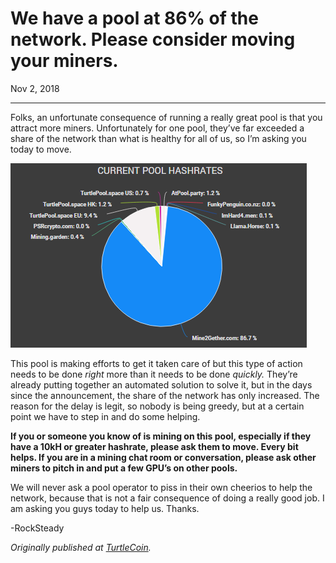 # We have a pool at 86% of the network. Please consider moving your miners.

Nov 2, 2018

---

Folks, an unfortunate consequence of running a really great pool is that you attract more miners. Unfortunately for one pool, they’ve far exceeded a share of the network than what is healthy for all of us, so I’m asking you today to move.

![](./images/0cJQWOeOAl93rgwEm.png)

This pool is making efforts to get it taken care of but this type of action needs to be done _right_ more than it needs to be done _quickly._ They’re already putting together an automated solution to solve it, but in the days since the announcement, the share of the network has only increased. The reason for the delay is legit, so nobody is being greedy, but at a certain point we have to step in and do some helping.

**If you or someone you know of is mining on this pool, especially if they have a 10kH or greater hashrate, please ask them to move. Every bit helps. If you are in a mining chat room or conversation, please ask other miners to pitch in and put a few GPU’s on other pools.**

We will never ask a pool operator to piss in their own cheerios to help the network, because that is not a fair consequence of doing a really good job. I am asking you guys today to help us. Thanks.

\-RockSteady

_Originally published at_ [_TurtleCoin_](http://blog.turtlecoin.lol/archives/we-have-a-pool-at-86-of-the-network-please-consider-moving-your-miners/)_._